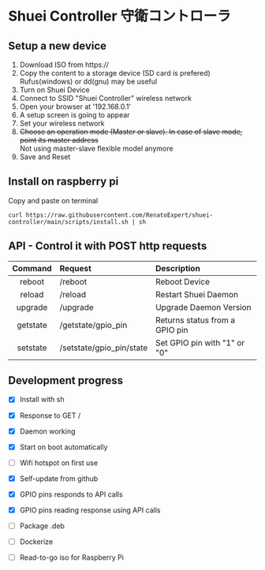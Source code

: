 # Shuei Controller 守衛コントローラ
## Setup a new device
1.	Download ISO from https://
2.	Copy the content to a storage device (SD card is prefered)
	Rufus(windows) or dd(gnu) may be useful
3.	Turn on Shuei Device
4.	Connect to SSID "Shuei Controller" wireless network
5.	Open your browser at '192.168.0.1'
6.	A setup screen is going to appear
7.	Set your wireless network
8.	 ~~Choose an operation mode (Master or slave).
	In case of slave mode, point its master address~~ <br>
	Not using master-slave flexible model anymore
9.	Save and Reset

## Install on raspberry pi
Copy and paste on terminal
```
curl https://raw.githubusercontent.com/RenatoExpert/shuei-controller/main/scripts/install.sh | sh
```

## API - Control it with POST http requests
Command		|Request			| Description
:--------:	|:-----------			| :----------
reboot		| /reboot			| Reboot Device
reload		| /reload			| Restart Shuei Daemon
upgrade		| /upgrade			| Upgrade Daemon Version
getstate	| /getstate/gpio\_pin		| Returns status from a GPIO pin
setstate	| /setstate/gpio\_pin/state	| Set GPIO pin with "1" or "0"

## Development progress
- [x] Install with sh
- [x] Response to GET /
- [x] Daemon working
- [x] Start on boot automatically
- [ ] Wifi hotspot on first use
- [x] Self-update from github
- [x] GPIO pins responds to API calls
- [x] GPIO pins reading response using API calls
- [ ] Package .deb
- [ ] Dockerize
- [ ] Read-to-go iso for Raspberry Pi

